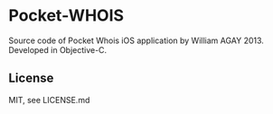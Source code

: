 Pocket-WHOIS
============

Source code of Pocket Whois iOS application by William AGAY 2013.
Developed in Objective-C.

License
-------

MIT, see LICENSE.md